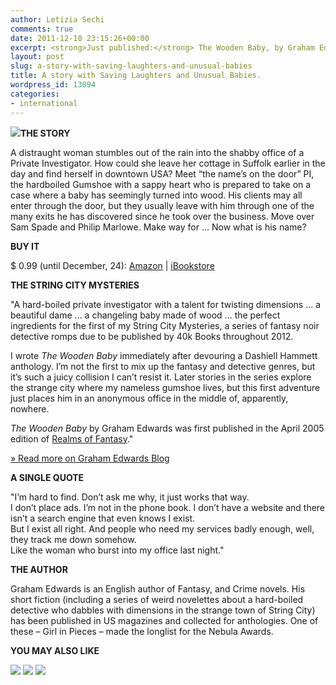 ```yaml
---
author: Letizia Sechi
comments: true
date: 2011-12-18 23:15:26+00:00
excerpt: <strong>Just published:</strong> The Wooden Baby, by Graham Edwards
layout: post
slug: a-story-with-saving-laughters-and-unusual-babies
title: A story with Saving Laughters and Unusual Babies.
wordpress_id: 13094
categories:
- international
---
```


**[![](http://www.40kbooks.com/wp-content/uploads/edwards-wooden2_GB_ok1.jpg)](http://www.40kbooks.com/wp-content/uploads/edwards-wooden2_GB_ok1.jpg)THE STORY**

A distraught woman stumbles out of the rain into the shabby office of a Private Investigator. How could she leave her cottage in Suffolk earlier in the day and find herself in downtown USA? Meet “the name’s on the door” PI, the hardboiled Gumshoe with a sappy heart who is prepared to take on a case where a baby has seemingly turned into wood. His clients may all enter through the door, but they usually leave with him through one of the many exits he has discovered since he took over the business. Move over Sam Spade and Philip Marlowe. Make way for … Now what is his name?

**BUY IT**

$ 0.99 (until December, 24): [Amazon](http://www.amazon.com/dp/B006N9WG40) | [iBookstore](http://itunes.apple.com/us/book/the-wooden-baby/id490402066?mt=11)

**THE STRING CITY MYSTERIES**

"A hard-boiled private investigator with a talent for twisting dimensions … a beautiful dame … a changeling baby made of wood … the perfect ingredients for the first of my String City Mysteries, a series of fantasy noir detective romps due to be published by 40k Books throughout 2012.

I wrote _The Wooden Baby_ immediately after devouring a Dashiell Hammett anthology. I’m not the first to mix up the fantasy and detective genres, but it’s such a juicy collision I can’t resist it. Later stories in the series explore the strange city where my nameless gumshoe lives, but this first adventure just places him in an anonymous office in the middle of, apparently, nowhere.

_The Wooden Baby_ by Graham Edwards was first published in the April 2005 edition of [Realms of Fantasy](http://www.rofmag.com/)."

[» Read more on Graham Edwards Blog](http://grahamedwardsonline.wordpress.com/string-city-mysteries/the-wooden-baby/)

**A SINGLE QUOTE**

"I’m hard to find. Don’t ask me why, it just works that way.  
I don’t place ads. I’m not in the phone book. I don’t have a website and there isn’t a search engine that even knows I exist.  
But I exist all right. And people who need my services badly enough, well, they track me down somehow.  
Like the woman who burst into my office last night."

**THE AUTHOR**

Graham Edwards is an English author of Fantasy, and Crime novels. His short fiction (including a series of weird novelettes about a hard-boiled detective who dabbles with dimensions in the strange town of String City) has been published in US magazines and collected for anthologies. One of these – Girl in Pieces – made the longlist for the Nebula Awards.

**YOU MAY ALSO LIKE**

[![](http://www.40kbooks.com/wp-content/uploads/cory_sito.jpg)](http://www.40kbooks.com/?page_id=133&category=13&product_id=80)
[![](http://www.40kbooks.com/wp-content/uploads/astral-hughes_Eng_t1.jpg)](http://www.40kbooks.com/?page_id=133&category=13&product_id=18)
[![](http://www.40kbooks.com/wp-content/uploads/polo-hughes-1_ok.jpg)](http://www.40kbooks.com/?page_id=133&category=13&product_id=77)

